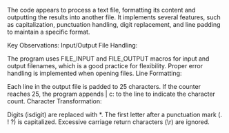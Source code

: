 The code appears to process a text file, formatting its content and outputting the results into another file. It implements several features, such as capitalization, punctuation handling, digit replacement, and line padding to maintain a specific format.


Key Observations:
Input/Output File Handling:

The program uses FILE_INPUT and FILE_OUTPUT macros for input and output filenames, which is a good practice for flexibility.
Proper error handling is implemented when opening files.
Line Formatting:

Each line in the output file is padded to 25 characters.
If the counter reaches 25, the program appends | c:<count> to the line to indicate the character count.
Character Transformation:

Digits (isdigit) are replaced with *.
The first letter after a punctuation mark (. ! ?) is capitalized.
Excessive carriage return characters (\r) are ignored.

